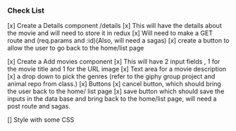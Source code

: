 ### Check List 
[x] Create a Details component /details
    [x] This will have the details about the movie and will need to store it in redux
    [x] Will need to make a GET route and (req.params and :id)(Also, will need a sagas)
    [x] create a button to allow the user to go back to the home/list page 

[x] Create a Add movies component
    [x] This will have 2 input fields , 1 for the movie title and 1 for the URL image
    [x] Text area for a movie description
    [x] a drop down to pick the genres (refer to the giphy group project and animal repo from class.)
    [x] Buttons
        [x] cancel button, which should bring the user back to the home/ list page
        [x] save button which should save the inputs in the data base and bring back to the home/list page, will need a post route and sagas. 

[] Style with some CSS